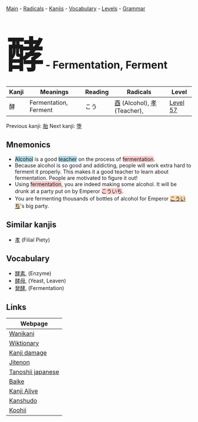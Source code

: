 <style> bigfont {font-size: 100px}</style>
[Main](../index.md) -
[Radicals](../radicals.md) -
[Kanjis](../kanjis.md) -
[Vocabulary](../vocabulary.md) -
[Levels](../levels.md) -
[Grammar](../grammar.md)
# <bigfont> 酵</bigfont> - Fermentation, Ferment 

| Kanji | Meanings | Reading | Radicals | Level |
| --- | --- | --- | --- | --- |
| 酵 | Fermentation, Ferment | こう | [酉](../radicals/酉.md) (Alcohol), [孝](../radicals/孝.md) (Teacher),  | [Level 57](../levels/wk_level57.md) |

Previous kanji: [胎](胎.md) Next kanji: [堕](堕.md) 

## Mnemonics
 * <span style="background-color:#ADD8E6"> Alcohol</span> is a good <span style="background-color:#ADD8E6"> teacher</span> on the process of <span style="background-color:#ffcccb"> fermentation</span>.
* Because alcohol is so good and addicting, people will work extra hard to ferment it properly. This makes it a good teacher to learn about fermentation. People are motivated to figure it out!
* Using <span style="background-color:#ffcccb"> fermentation</span>, you are indeed making some alcohol. It will be drunk at a party put on by Emperor <span style="background-color:#ffcccb"> こういち</span>.
* You are fermenting thousands of bottles of alcohol for Emperor <span style="background-color:#fed8b1"> [こういち](https://jisho.org/search/こういち)</span>'s big party.


## Similar kanjis
 * [孝](孝.md) (Filial Piety)


## Vocabulary
 * [酵素](../vocabulary/酵.md), (Enzyme)
* [酵母](../vocabulary/酵.md), (Yeast, Leaven)
* [発酵](../vocabulary/酵.md), (Fermentation)



## Links 

| Webpage |
| --- |
| [Wanikani          ](https://www.wanikani.com/kanji/酵) |
| [Wiktionary        ](https://en.wiktionary.org/wiki/酵) |
| [Kanji damage      ](http://www.kanjidamage.com/kanji/search?utf8=✓&q=酵) |
| [Jitenon           ](https://jitenon.com/kanji/酵) |
| [Tanoshii japanese ](https://www.tanoshiijapanese.com/dictionary/kanji.cfm?k=酵) |
| [Baike             ](https://baike.baidu.com/item/酵) |
| [Kanji Alive       ](https://app.kanjialive.com/酵) |
| [Kanshudo          ](https://www.kanshudo.com/searchmn?q=酵) |
| [Koohii            ](https://kanji.koohii.com/study/kanji/酵) |
